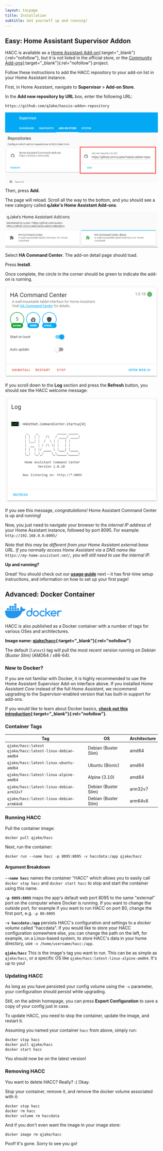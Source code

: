 ```yaml
---
layout: tocpage
title: Installation
subtitle: Get yourself up and running!
---
```


## Easy: Home Assistant Supervisor Addon

HACC is available as a [Home Assistant Add-on](https://www.home-assistant.io/addons/){:target="_blank"}{:rel="nofollow"}, but it is not listed in the official store, or the [Community Add-ons](https://addons.community/){:target="_blank"}{:rel="nofollow"} project.

Follow these instructions to add the HACC repository to your add-on list in your Home Assistant instance.

First, in Home Assistant, navigate to **Supervisor** &raquo; **Add-on Store**.

In the **Add new repository by URL** box, enter the following URL:

    https://github.com/qJake/hassio-addon-repository

![Addon Repo URL](/img/install-1.png)

Then, press **Add**.

The page will reload. Scroll all the way to the bottom, and you should see a new category called **qJake's Home Assistant Add-ons**.

![Custom Addon Store](/img/install-2.png)

Select **HA Command Center**. The add-on detail page should load.

Press **Install**.

Once complete, the circle in the corner should be green to indicate the add-on is running.

![Addon Installed](/img/install-4.png)

If you scroll down to the **Log** section and press the **Refresh** button, you should see the HACC welcome message:

![HACC welcome screenshot](/img/install-3.png)

If you see this message, *congratulations!* Home Assistant Command Center is up and running!

Now, you just need to navigate your browser to the *internal IP address* of your Home Assistant instance, followed by port 8095. For example: `http://192.168.0.6:8095/`

*Note that this may be different from your Home Assistant external base URL. If you normally access Home Assistant via a DNS name like `https://my-home-assistant.net/`, you will still need to use the internal IP.*

<div class="alert alert-success" role="alert">
    <p><b>Up and running?</b></p>
    <p>Great! You should check out our <b><a href="/usage">usage guide</a></b> next &ndash; it has first-time setup instructions, and information on how to set up your first page!</p>
</div>

## Advanced: Docker Container

<img src="/img/docker-logo.png" height="48" alt="Docker Logo" />

HACC is also published as a Docker container with a number of tags for various OSes and architectures.

**Image name: [qjake/hacc](https://hub.docker.com/r/qjake/hacc/tags){:target="_blank"}{:rel="nofollow"}**

The default (`latest`) tag will pull the most recent version running on *Debian (Buster Slim)* (AMD64 / x86-64).

### New to Docker?

If you are not familiar with Docker, it is highly recommended to use the Home Assistant Supervisor Add-on interface above. If you installed *Home Assistant Core* instead of the full *Home Assistant*, we recommend upgrading to the Supervisor-enabled version that has built-in support for add-ons.

If you would like to learn about Docker basics, **[check out this introduction](https://docker-curriculum.com/#introduction){:target="_blank"}{:rel="nofollow"}**.

### Container Tags

| Tag                                                             | OS                   | Architecture  |
|-----------------------------------------------------------------|----------------------|---------------|
| `qjake/hacc:latest`<br />`qjake/hacc:latest-linux-debian-amd64` | Debian (Buster Slim) | amd64         |
| `qjake/hacc:latest-linux-ubuntu-amd64`                          | Ubuntu (Bionic)      | amd64         |
| `qjake/hacc:latest-linux-alpine-amd64`                          | Alpine (3.10)        | amd64         |
| `qjake/hacc:latest-linux-debian-arm32v7`                        | Debian (Buster Slim) | arm32v7       |
| `qjake/hacc:latest-linux-debian-arm64v8`                        | Debian (Buster Slim) | arm64v8       |

### Running HACC

Pull the container image:

    docker pull qjake/hacc

Next, run the container:

    docker run --name hacc -p 8095:8095 -v haccdata:/app qjake/hacc

#### Argument Breakdown

**`--name hacc`** names the container "HACC" which allows you to easily call `docker stop hacc` and `docker start hacc` to stop and start the container using this name.

**`-p 8095:8095`** maps the app's default web port 8095 to the same "external" port on the computer where Docker is running. If you want to change the outside port, for example if you want to run HACC on port 80, change the first port, e.g. `-p 80:8095`

**`-v haccdata:/app`** persists HACC's configuration and settings to a *docker volume* called "haccdata". If you would like to store your HACC configuration somewhere else, you can change the path on the left, for example, on a Linux-based system, to store HACC's data in your home directory, use `-v /home/username/hacc:/app`.

**`qjake/hacc`** This is the image's tag you want to run. This can be as simple as `qjake/hacc`, or a specific OS like `qjake/hacc:latest-linux-alpine-amd64`. It's up to you!

### Updating HACC

As long as you have persisted your config volume using the `-v` parameter, your configuration should persist while upgrading.

Still, on the admin homepage, you can press **Export Configuration** to save a copy of your config just in case.

To update HACC, you need to stop the container, update the image, and restart it.

Assuming you named your container `hacc` from above, simply run:

    docker stop hacc
    docker pull qjake/hacc
    docker start hacc

You should now be on the latest version!

### Removing HACC

You want to delete HACC? Really? :( Okay.

Stop your container, remove it, and remove the docker volume associated with it:

    docker stop hacc
    docker rm hacc
    docker volume rm haccdata

And if you don't even want the image in your image store:

    docker image rm qjake/hacc

Poof! It's gone. Sorry to see you go!
